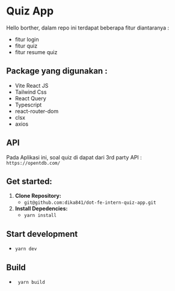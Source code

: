 # Quiz App
Hello borther, dalam repo ini terdapat beberapa fitur diantaranya : 
- fitur login
- fitur quiz
- fitur resume quiz


## Package yang digunakan : 
- Vite React JS
- Tailwind Css
- React Query
- Typescript
- react-router-dom
- clsx
- axios

## API
Pada Aplikasi ini, soal quiz di dapat dari 3rd party API :
`` https://opentdb.com/ ``
## Get started:
1. **Clone Repository:**
   - ``git@github.com:dika841/dot-fe-intern-quiz-app.git``
2. **Install Depedencies:**
   - ``yarn install``
  
## Start development
- ``yarn dev``
## Build 
- `` yarn build``
